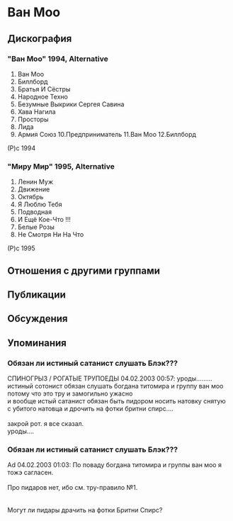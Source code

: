 # Ван Моо



## Дискография

### "Ван Моо" 1994, Alternative

1.  Ван Моо
2.  Биллборд
3.  Братья И Сёстры
4.  Народное Техно
5.  Безумные Выкрики Сергея Савина
6.  Хава Нагила
7.  Просторы
8.  Лида
9.  Армия Союз
10.Предприниматель
11.Ван Моо
12.Биллборд

(P)c 1994

### "Миру Мир" 1995, Alternative

1.  Ленин Муж
2.  Движение
3.  Октябрь
4.  Я Люблю Тебя
5.  Подводная
6.  И Ещё Кое-Что !!!
7.  Белые Розы
8.  Не Смотря Ни На Что

(P)c 1995


## Отношения с другими группами


## Публикации


## Обсуждения


## Упоминания

### Обязан ли истиный сатанист слушать Блэк???

СПИНOГРЫЗ / РОГАТЫЕ ТРУПОЕДЫ 04.02.2003 00:57:
уроды.........<BR>истиный сотонист обязан слушать богдана титомира и группу ван моо  потому что это тру и замогильно ужасно<BR>и вообще истый сатанист обязан быть пидором носить натовку снятую с убитого натовца и дрочить на фотки бритни спирс....<BR> <BR>закрой рот. я все сказал.<BR>уроды....

### Обязан ли истиный сатанист слушать Блэк???

Ad 04.02.2003 01:03:
По поваду богдана титомира и группы ван моо я тожэ сагласен.<BR><BR>Про пидаров нет, ибо см. тру-правило №1.<BR><BR><BR>Могут ли пидары драчить на фотки Бритни Спирс?

